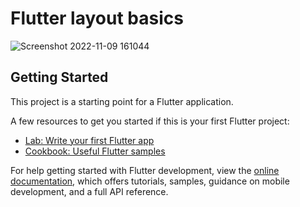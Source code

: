 # Flutter layout basics
![Screenshot 2022-11-09 161044](https://user-images.githubusercontent.com/117055641/200789844-baa2fa34-59a5-4525-a5a7-5590b4478cb7.png)

## Getting Started

This project is a starting point for a Flutter application.

A few resources to get you started if this is your first Flutter project:

- [Lab: Write your first Flutter app](https://docs.flutter.dev/get-started/codelab)
- [Cookbook: Useful Flutter samples](https://docs.flutter.dev/cookbook)

For help getting started with Flutter development, view the
[online documentation](https://docs.flutter.dev/), which offers tutorials,
samples, guidance on mobile development, and a full API reference.

